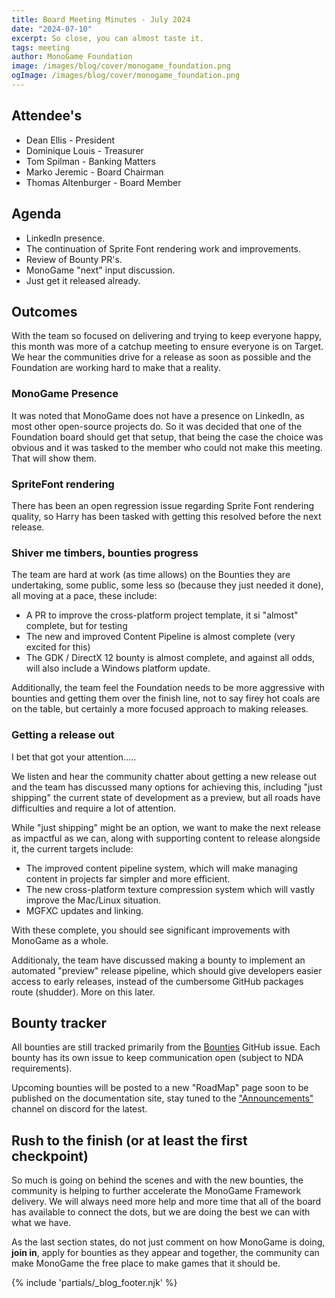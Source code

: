 ```yaml
---
title: Board Meeting Minutes - July 2024
date: "2024-07-10"
excerpt: So close, you can almost taste it.
tags: meeting
author: MonoGame Foundation
image: /images/blog/cover/monogame_foundation.png
ogImage: /images/blog/cover/monogame_foundation.png
---
```


## Attendee's

- Dean Ellis - President
- Dominique Louis - Treasurer
- Tom Spilman - Banking Matters
- Marko Jeremic - Board Chairman
- Thomas Altenburger - Board Member

## Agenda

- LinkedIn presence.
- The continuation of Sprite Font rendering work and improvements.
- Review of Bounty PR's.
- MonoGame "next" input discussion.
- Just get it released already.

## Outcomes

With the team so focused on delivering and trying to keep everyone happy, this month was more of a catchup meeting to ensure everyone is on Target.  We hear the communities drive for a release as soon as possible and the Foundation are working hard to make that a reality.

### MonoGame Presence

It was noted that MonoGame does not have a presence on LinkedIn, as most other open-source projects do.  So it was decided that one of the Foundation board should get that setup, that being the case the choice was obvious and it was tasked to the member who could not make this meeting.  That will show them.

### SpriteFont rendering

There has been an open regression issue regarding Sprite Font rendering quality, so Harry has been tasked with getting this resolved before the next release.

### Shiver me timbers, bounties progress

The team are hard at work (as time allows) on the Bounties they are undertaking, some public, some less so (because they just needed it done), all moving at a pace, these include:

- A PR to improve the cross-platform project template, it si "almost" complete, but for testing
- The new and improved Content Pipeline is almost complete (very excited for this)
- The GDK / DirectX 12 bounty is almost complete, and against all odds, will also include a Windows platform update.

Additionally, the team feel the Foundation needs to be more aggressive with bounties and getting them over the finish line, not to say firey hot coals are on the table, but certainly a more focused approach to making releases.

### Getting a release out

I bet that got your attention.....

We listen and hear the community chatter about getting a new release out and the team has discussed many options for achieving this, including "just shipping" the current state of development as a preview, but all roads have difficulties and require a lot of attention.

While "just shipping" might be an option, we want to make the next release as impactful as we can, along with supporting content to release alongside it, the current targets include:

- The improved content pipeline system, which will make managing content in projects far simpler and more efficient.
- The new cross-platform texture compression system which will vastly improve the Mac/Linux situation.
- MGFXC updates and linking.

With these complete, you should see significant improvements with MonoGame as a whole.

Additionaly, the team have discussed making a bounty to implement an automated "preview" release pipeline, which should give developers easier access to early releases, instead of the cumbersome GitHub packages route (shudder).  More on this later.

## Bounty tracker

All bounties are still tracked primarily from the [Bounties](https://github.com/MonoGame/MonoGame/issues/8120) GitHub issue.  Each bounty has its own issue to keep communication open (subject to NDA requirements).

Upcoming bounties will be posted to a new "RoadMap" page soon to be published on the documentation site, stay tuned to the ["Announcements"]((https://discord.com/channels/355231098122272778/402545385416949760)) channel on discord for the latest.

## Rush to the finish (or at least the first checkpoint)

So much is going on behind the scenes and with the new bounties, the community is helping to further accelerate the MonoGame Framework delivery.  We will always need more help and more time that all of the board has available to connect the dots, but we are doing the best we can with what we have.

As the last section states, do not just comment on how MonoGame is doing, **join in**, apply for bounties as they appear and together, the community can make MonoGame the free place to make games that it should be.

{% include 'partials/_blog_footer.njk' %}
